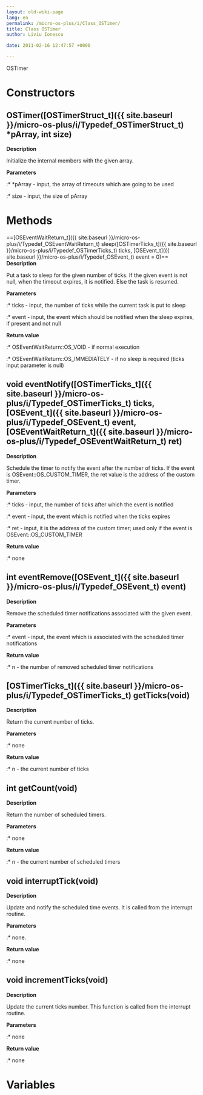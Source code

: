 ```yaml
---
layout: old-wiki-page
lang: en
permalink: /micro-os-plus/i/Class_OSTimer/
title: Class OSTimer
author: Liviu Ionescu

date: 2011-02-16 12:47:57 +0000

---
```


OSTimer

Constructors
============

OSTimer([OSTimerStruct_t]({{ site.baseurl }}/micro-os-plus/i/Typedef_OSTimerStruct_t) \*pArray, int size)
-----------------------------------------------------------------------------------

**Description**


Initialize the internal members with the given array.

**Parameters**

:\* \*pArray - input, the array of timeouts which are going to be used

:\* size - input, the size of pArray

Methods
=======

==[OSEventWaitReturn_t]({{ site.baseurl }}/micro-os-plus/i/Typedef_OSEventWaitReturn_t) sleep([OSTimerTicks_t]({{ site.baseurl }}/micro-os-plus/i/Typedef_OSTimerTicks_t) ticks, [OSEvent_t]({{ site.baseurl }}/micro-os-plus/i/Typedef_OSEvent_t) event = 0)== **Description**


Put a task to sleep for the given number of ticks. If the given event is not null, when the timeout expires, it is notified. Else the task is resumed.

**Parameters**

:\* ticks - input, the number of ticks while the current task is put to sleep

:\* event - input, the event which should be notified when the sleep expires, if present and not null

**Return value**

:\* OSEventWaitReturn::OS_VOID - if normal execution

:\* OSEventWaitReturn::OS_IMMEDIATELY - if no sleep is required (ticks input parameter is null)

void eventNotify([OSTimerTicks_t]({{ site.baseurl }}/micro-os-plus/i/Typedef_OSTimerTicks_t) ticks, [OSEvent_t]({{ site.baseurl }}/micro-os-plus/i/Typedef_OSEvent_t) event,[OSEventWaitReturn_t]({{ site.baseurl }}/micro-os-plus/i/Typedef_OSEventWaitReturn_t) ret)
----------------------------------------------------------------------------------------------------------------------------------------------------------------------------------------------------

**Description**


Schedule the timer to notify the event after the number of ticks. If the event is OSEvent::OS_CUSTOM_TIMER, the ret value is the address of the custom timer.

**Parameters**

:\* ticks - input, the number of ticks after which the event is notified

:\* event - input, the event which is notified when the ticks expires

:\* ret - input, it is the address of the custom timer; used only if the event is OSEvent::OS_CUSTOM_TIMER

**Return value**

:\* none

int eventRemove([OSEvent_t]({{ site.baseurl }}/micro-os-plus/i/Typedef_OSEvent_t) event)
------------------------------------------------------------------

**Description**


Remove the scheduled timer notifications associated with the given event.

**Parameters**

:\* event - input, the event which is associated with the scheduled timer notifications

**Return value**

:\* n - the number of removed scheduled timer notifications

[OSTimerTicks_t]({{ site.baseurl }}/micro-os-plus/i/Typedef_OSTimerTicks_t) getTicks(void)
--------------------------------------------------------------------

**Description**


Return the current number of ticks.

**Parameters**

:\* none

**Return value**

:\* n - the current number of ticks

int getCount(void)
------------------

**Description**


Return the number of scheduled timers.

**Parameters**

:\* none

**Return value**

:\* n - the current number of scheduled timers

void interruptTick(void)
------------------------

**Description**


Update and notify the scheduled time events. It is called from the interrupt routine.

**Parameters**

:\* none.

**Return value**

:\* none

void incrementTicks(void)
-------------------------

**Description**


Update the current ticks number. This function is called from the interrupt routine.

**Parameters**

:\* none

**Return value**

:\* none

Variables
=========
